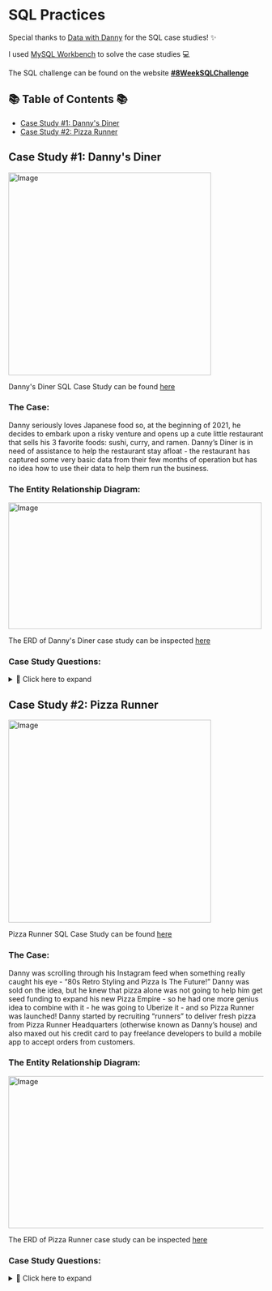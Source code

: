 # SQL Practices

Special thanks to [Data with Danny](https://www.datawithdanny.com/) for the SQL case studies! ✨

I used [MySQL Workbench](https://www.mysql.com/products/workbench/) to solve the case studies 💻

The SQL challenge can be found on the website **[#8WeekSQLChallenge](https://8weeksqlchallenge.com)**

## 📚 Table of Contents 📚
- [Case Study #1: Danny's Diner](#case-study-1-dannys-diner)
- [Case Study #2: Pizza Runner](#case-study-2-pizza-runner)

## Case Study #1: Danny's Diner 
<img src="https://8weeksqlchallenge.com/images/case-study-designs/1.png" alt="Image" width="400" height="400">

Danny's Diner SQL Case Study can be found [here](https://8weeksqlchallenge.com/case-study-1/)

### The Case:
Danny seriously loves Japanese food so, at the beginning of 2021, he decides to embark upon a risky venture and opens up a cute little restaurant that sells his 3 favorite foods: sushi, curry, and ramen.
Danny’s Diner is in need of assistance to help the restaurant stay afloat - the restaurant has captured some very basic data from their few months of operation but has no idea how to use their data to help them run the business.

### The Entity Relationship Diagram:

<img src="https://i.postimg.cc/zBSVw2pt/danny-s-diner-ERD.png" alt="Image" width="500" height="250"> 

The ERD of Danny's Diner case study can be inspected [here](https://dbdiagram.io/d/608d07e4b29a09603d12edbd/?utm_source=dbdiagram_embed&utm_medium=bottom_open)

### Case Study Questions:
<details>
<summary>
📎 Click here to expand
</summary>

1. What is the total amount each customer spent at the restaurant?
2. How many days have each customer visited the restaurant?
3. What was the first item from the menu purchased by each customer?
4. What is the most purchased item on the menu and how many times was it purchased by all customers?
5. Which item was the most popular for each customer?
6. Which item was purchased first by the customer after they became a member?
7. Which item was purchased just before the customer became a member?
10. What is the total items and amount spent for each member before they became a member?
11. If each $1 spent equates to 10 points and sushi has a 2x points multiplier - how many points would each customer have?
12. In the first week after a customer joins the program (including their join date) they earn 2x points on all items, not just sushi - how many points do customers A and B have at the end of January?

</details>



## Case Study #2: Pizza Runner 
<img src="https://8weeksqlchallenge.com/images/case-study-designs/2.png" alt="Image" width="400" height="400">

Pizza Runner SQL Case Study can be found [here](https://8weeksqlchallenge.com/case-study-2/)

### The Case:
Danny was scrolling through his Instagram feed when something really caught his eye - “80s Retro Styling and Pizza Is The Future!”
Danny was sold on the idea, but he knew that pizza alone was not going to help him get seed funding to expand his new Pizza Empire - so he had one more genius idea to combine with it - he was going to Uberize it - and so Pizza Runner was launched!
Danny started by recruiting “runners” to deliver fresh pizza from Pizza Runner Headquarters (otherwise known as Danny’s house) and also maxed out his credit card to pay freelance developers to build a mobile app to accept orders from customers.

### The Entity Relationship Diagram:

<img src="https://i.postimg.cc/YS2rK2x3/pizza-runner-ERD.png" alt="Image" width="650" height="300"> 

The ERD of Pizza Runner case study can be inspected [here](https://dbdiagram.io/d/5f3e085ccf48a141ff558487/?utm_source=dbdiagram_embed&utm_medium=bottom_open)

### Case Study Questions:
<details>
<summary>
📎 Click here to expand
</summary>

1. How many pizzas were ordered?
2. How many unique customer orders were made?
3. How many successful orders were delivered by each runner?
4. How many of each type of pizza was delivered?
5. How many Vegetarian and Meatlovers were ordered by each customer?
6. What was the maximum number of pizzas delivered in a single order?
7. For each customer, how many delivered pizzas had at least 1 change and how many had no changes?
8. How many pizzas were delivered that had both exclusions and extras?
9. What was the total volume of pizzas ordered for each hour of the day?
10. What was the volume of orders for each day of the week?

</details>
